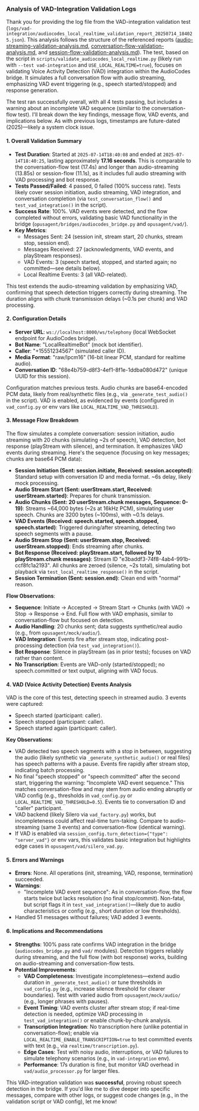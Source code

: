 ### Analysis of VAD-Integration Validation Logs

Thank you for providing the log file from the VAD-integration validation test (`logs/vad-integration/audiocodes_local_realtime_validation_report_20250714_184025.json`). This analysis follows the structure of the referenced reports ([audio-streaming-validation-analysis.md](audio-streaming-validation-analysis.md), [conversation-flow-validation-analysis.md](conversation-flow-validation-analysis.md), and [session-flow-validation-analysis.md](session-flow-validation-analysis.md)). The test, based on the script in `scripts/validate_audiocodes_local_realtime.py` (likely run with `--test vad-integration` and `USE_LOCAL_REALTIME=true`), focuses on validating Voice Activity Detection (VAD) integration within the AudioCodes bridge. It simulates a full conversation flow with audio streaming, emphasizing VAD event triggering (e.g., speech started/stopped) and response generation.

The test ran successfully overall, with all 4 tests passing, but includes a warning about an incomplete VAD sequence (similar to the conversation-flow test). I'll break down the key findings, message flow, VAD events, and implications below. As with previous logs, timestamps are future-dated (2025)—likely a system clock issue.

#### 1. **Overall Validation Summary**
- **Test Duration**: Started at `2025-07-14T18:40:08` and ended at `2025-07-14T18:40:25`, lasting approximately **17.16 seconds**. This is comparable to the conversation-flow test (17.4s) and longer than audio-streaming (13.85s) or session-flow (11.1s), as it includes full audio streaming with VAD processing and bot response.
- **Tests Passed/Failed**: 4 passed, 0 failed (100% success rate). Tests likely cover session initiation, audio streaming, VAD integration, and conversation completion (via `test_conversation_flow()` and `test_vad_integration()` in the script).
- **Success Rate**: 100%. VAD events were detected, and the flow completed without errors, validating basic VAD functionality in the bridge (`opusagent/bridges/audiocodes_bridge.py` and `opusagent/vad/`).
- **Key Metrics**:
  - Messages Sent: 24 (session init, stream start, 20 chunks, stream stop, session end).
  - Messages Received: 27 (acknowledgments, VAD events, and playStream responses).
  - VAD Events: 3 (speech started, stopped, and started again; no committed—see details below).
  - Local Realtime Events: 3 (all VAD-related).

This test extends the audio-streaming validation by emphasizing VAD, confirming that speech detection triggers correctly during streaming. The duration aligns with chunk transmission delays (~0.1s per chunk) and VAD processing.

#### 2. **Configuration Details**
- **Server URL**: `ws://localhost:8000/ws/telephony` (local WebSocket endpoint for AudioCodes bridge).
- **Bot Name**: "LocalRealtimeBot" (mock bot identifier).
- **Caller**: "+15551234567" (simulated caller ID).
- **Media Format**: "raw/lpcm16" (16-bit linear PCM, standard for realtime audio).
- **Conversation ID**: "68e4b759-d8f3-4ef1-8f1e-1ddba080d472" (unique UUID for this session).

Configuration matches previous tests. Audio chunks are base64-encoded PCM data, likely from real/synthetic files (e.g., via `_generate_test_audio()` in the script). VAD is enabled, as evidenced by events (configured in `vad_config.py` or env vars like `LOCAL_REALTIME_VAD_THRESHOLD`).

#### 3. **Message Flow Breakdown**
The flow simulates a complete conversation: session initiation, audio streaming with 20 chunks (simulating ~2s of speech), VAD detection, bot response (playStream with silence), and termination. It emphasizes VAD events during streaming. Here's the sequence (focusing on key messages; chunks are base64 PCM data):

- **Session Initiation (Sent: session.initiate, Received: session.accepted)**: Standard setup with conversation ID and media format. ~6s delay, likely mock processing.
- **Audio Stream Start (Sent: userStream.start, Received: userStream.started)**: Prepares for chunk transmission.
- **Audio Chunks (Sent: 20 userStream.chunk messages, Sequence: 0-19)**: Streams ~64,000 bytes (~2s at 16kHz PCM), simulating user speech. Chunks are 3200 bytes (~100ms), with ~0.1s delays.
- **VAD Events (Received: speech.started, speech.stopped, speech.started)**: Triggered during/after streaming, detecting two speech segments with a pause.
- **Audio Stream Stop (Sent: userStream.stop, Received: userStream.stopped)**: Ends streaming after chunks.
- **Bot Response (Received: playStream.start, followed by 10 playStream.chunk messages)**: Stream ID "e3baddf3-74f8-4ab4-991b-ccf8fc1a2193". All chunks are zeroed (silence, ~2s total), simulating bot playback via `test_local_realtime_response()` in the script.
- **Session Termination (Sent: session.end)**: Clean end with "normal" reason.

**Flow Observations**:
- **Sequence**: Initiate → Accepted → Stream Start → Chunks (with VAD) → Stop → Response → End. Full flow with VAD emphasis, similar to conversation-flow but focused on detection.
- **Audio Handling**: 20 chunks sent; data suggests synthetic/real audio (e.g., from `opusagent/mock/audio/`).
- **VAD Integration**: Events fire after stream stop, indicating post-processing detection (via `test_vad_integration()`).
- **Bot Response**: Silence in playStream (as in prior tests); focuses on VAD rather than content.
- **No Transcription**: Events are VAD-only (started/stopped); no speech.committed or text output, aligning with VAD focus.

#### 4. **VAD (Voice Activity Detection) Events Analysis**
VAD is the core of this test, detecting speech in streamed audio. 3 events were captured:
- Speech started (participant: caller).
- Speech stopped (participant: caller).
- Speech started again (participant: caller).

**Key Observations**:
- VAD detected two speech segments with a stop in between, suggesting the audio (likely synthetic via `_generate_synthetic_audio()` or real files) has speech patterns with a pause. Events fire rapidly after stream stop, indicating batch processing.
- No final "speech stopped" or "speech committed" after the second start, triggering the warning: "Incomplete VAD event sequence." This matches conversation-flow and may stem from audio ending abruptly or VAD config (e.g., thresholds in `vad_config.py` or `LOCAL_REALTIME_VAD_THRESHOLD=0.5`). Events tie to conversation ID and "caller" participant.
- VAD backend (likely Silero via `vad_factory.py`) works, but incompleteness could affect real-time turn-taking. Compare to audio-streaming (same 3 events) and conversation-flow (identical warning).
- If VAD is enabled via `session_config.turn_detection={"type": "server_vad"}` or env vars, this validates basic integration but highlights edge cases in `opusagent/vad/silero_vad.py`.

#### 5. **Errors and Warnings**
- **Errors**: None. All operations (init, streaming, VAD, response, termination) succeeded.
- **Warnings**: 
  - "Incomplete VAD event sequence": As in conversation-flow, the flow starts twice but lacks resolution (no final stop/commit). Non-fatal, but script flags it in `test_vad_integration()`—likely due to audio characteristics or config (e.g., short duration or low thresholds).
- Handled 51 messages without failures; VAD added 3 events.

#### 6. **Implications and Recommendations**
- **Strengths**: 100% pass rate confirms VAD integration in the bridge (`audiocodes_bridge.py` and `vad/` modules). Detection triggers reliably during streaming, and the full flow (with bot response) works, building on audio-streaming and conversation-flow tests.
- **Potential Improvements**:
  - **VAD Completeness**: Investigate incompleteness—extend audio duration in `_generate_test_audio()` or tune thresholds in `vad_config.py` (e.g., increase silence threshold for clearer boundaries). Test with varied audio from `opusagent/mock/audio/` (e.g., longer phrases with pauses).
  - **Event Timing**: VAD events cluster after stream stop; if real-time detection is needed, optimize VAD processing in `test_vad_integration()` or enable chunk-by-chunk analysis.
  - **Transcription Integration**: No transcription here (unlike potential in conversation-flow); enable via `LOCAL_REALTIME_ENABLE_TRANSCRIPTION=true` to test committed events with text (e.g., via `realtime/transcription.py`).
  - **Edge Cases**: Test with noisy audio, interruptions, or VAD failures to simulate telephony scenarios (e.g., in `vad-integration` env).
  - **Performance**: 17s duration is fine, but monitor VAD overhead in `vad/audio_processor.py` for larger files.

This VAD-integration validation was **successful**, proving robust speech detection in the bridge. If you'd like me to dive deeper into specific messages, compare with other logs, or suggest code changes (e.g., in the validation script or VAD config), let me know!